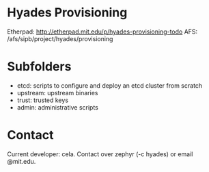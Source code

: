 # Hyades Provisioning

Etherpad: http://etherpad.mit.edu/p/hyades-provisioning-todo
AFS: /afs/sipb/project/hyades/provisioning

# Subfolders

 * etcd: scripts to configure and deploy an etcd cluster from scratch
 * upstream: upstream binaries
 * trust: trusted keys
 * admin: administrative scripts

# Contact

Current developer: cela. Contact over zephyr (-c hyades) or email @mit.edu.

